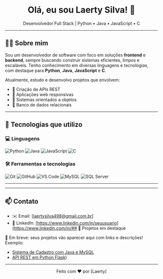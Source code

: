 <h1 align="center">Olá, eu sou Laerty Silva! 👋</h1>

<p align="center">
Desenvolvedor Full Stack | Python • Java • JavaScript • C
</p>

---

## 👨‍💻 Sobre mim

Sou um desenvolvedor de software com foco em soluções **frontend** e **backend**, sempre buscando construir sistemas eficientes, limpos e escaláveis. Tenho conhecimento em diversas linguagens e tecnologias, com destaque para **Python**, **Java**, **JavaScript** e **C**.

Atualmente, estudo e desenvolvo projetos que envolvem:

- 📌 Criação de APIs REST
- 📌 Aplicações web responsivas
- 📌 Sistemas orientados a objetos
- 📌 Banco de dados relacionais

---

## 🧠 Tecnologias que utilizo

### 💻 Linguagens
![Python](https://img.shields.io/badge/Python-3670A0?style=for-the-badge&logo=python&logoColor=white)
![Java](https://img.shields.io/badge/Java-ED8B00?style=for-the-badge&logo=java&logoColor=white)
![JavaScript](https://img.shields.io/badge/JavaScript-F7DF1E?style=for-the-badge&logo=javascript&logoColor=black)
![C](https://img.shields.io/badge/C-00599C?style=for-the-badge&logo=c&logoColor=white)

### 🛠️ Ferramentas e tecnologias
![Git](https://img.shields.io/badge/Git-F05032?style=for-the-badge&logo=git&logoColor=white)
![GitHub](https://img.shields.io/badge/GitHub-000?style=for-the-badge&logo=github&logoColor=white)
![VS Code](https://img.shields.io/badge/VS%20Code-007ACC?style=for-the-badge&logo=visual-studio-code&logoColor=white)
![MySQL](https://img.shields.io/badge/MySQL-00758F?style=for-the-badge&logo=mysql&logoColor=white)
![SQL Server](https://img.shields.io/badge/SQL%20Server-CC2927?style=for-the-badge&logo=microsoft-sql-server&logoColor=white)

---



---

## 📫 Contato

- ✉️ Email: [laertysilva498@gmail.com.br]
- 🔗 LinkedIn: [https://www.linkedin.com/in/seuusuario](https://www.linkedin.com/in/## 🚀 Projetos em destaque

📌 Em breve: seus projetos vão aparecer aqui com links e descrições!  
Exemplo:

- [Sistema de Cadastro com Java e MySQL](https://github.com/seuusuario/sistema-cadastro-java)
- [API REST em Python Flask](https://github.com/seuusuario/api-flask-clientes))

---

<p align="center">
Feito com ❤️ por [Laerty]
</p>
